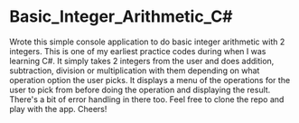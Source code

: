 # Basic_Integer_Arithmetic_C#

Wrote this simple console application to do basic integer arithmetic with 2 integers.
This is one of my earliest practice codes during when I was learning C#. It simply takes 2 integers from the user and does addition, subtraction, division
or multiplication with them depending on what operation option the user picks. It displays a menu of the operations for the user to pick from before doing the
operation and displaying the result. There's a bit of error handling in there too. Feel free to clone the repo and play with the app. 
Cheers!
